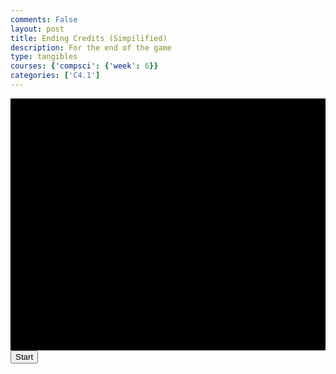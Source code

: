 ```yaml
---
comments: False
layout: post
title: Ending Credits (Simpilified)
description: For the end of the game
type: tangibles
courses: {'compsci': {'week': 6}}
categories: ['C4.1']
---
```


<style>
    .container {
        display: block;
        background-color: black;

    }
</style>
<canvas id="credits" class="container" width="500px" height="400px"></canvas>
<button id="startButton">Start</button>
<audio id="audio" src="/Group/audio/2023-10-27-endingCredits.mp3" preload="auto"></audio>

<script>
    const canvas = document.getElementById("credits");
    const ctx = canvas.getContext("2d");
    ctx.save(); //for resetting the context later
    var scrollY = 0;

    // Credits Text
    function text(text, yOffset, modifiers, xOffset) {
        if (xOffset == null){xOffset = canvas.width/2};
        ctx.restore();
        if (modifiers == null){ //default
            ctx.font = "14px Arial";
            ctx.textAlign = "center"
            ctx.fillStyle = "white";
        }
        else{ //if the object exists
            for(const [key,value] of Object.entries(modifiers)){ //loop through entries
                ctx[key]=value; //set the contexts change (ex:{fillStyle:"red"} will set ctx.fillStyle to red)
            } 
        }
        ctx.fillText(text,xOffset,scrollY-yOffset); //draw text at middle, and draw y with scroll and offset
    };
    function addText() { //Text,Offset
        text("Created By", 0);
        text("Sean Nakagawa", 50);
        var gradient = ctx.createLinearGradient(0,0,canvas.width,canvas.height); //create a gradient starting top left, ending bottom right
        gradient.addColorStop(0.25,"blue"); //add colors
        gradient.addColorStop(.5,"white");
        gradient.addColorStop(.75,"blue");
        text("Trystan Schmits", 100, {font:"700 24px cursive",fillStyle:gradient});
        text("Zafeer Ahmed", 150);
        text("Spencer Lyons", 200);
    };
    var fps = 24;
    function update() {
        ctx.clearRect(0,0,canvas.width,canvas.height);
        addText();
        scrollY += 1;
        setTimeout(requestAnimationFrame(update),1000/(fps));
    };
    startButton.addEventListener("click", function() {
        startButton.style.display = "none";
        audio.play();
        update();
    });
</script>
